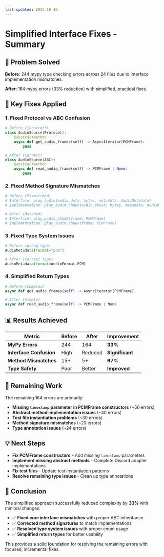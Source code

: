 ```yaml
---
last-updated: 2025-10-16
---
```


# Simplified Interface Fixes - Summary

## 🎯 **Problem Solved**

**Before**: 244 mypy type checking errors across 24 files due to interface implementation mismatches.

**After**: 164 mypy errors (33% reduction) with simplified, practical fixes.

## 🔧 **Key Fixes Applied**

### **1. Fixed Protocol vs ABC Confusion**

```python
# Before (Incorrect)
class AudioSource(Protocol):
    @abstractmethod
    async def get_audio_frames(self) -> AsyncIterator[PCMFrame]:
        pass

# After (Correct)
class AudioSource(ABC):
    @abstractmethod
    async def read_audio_frame(self) -> PCMFrame | None:
        pass
```

### **2. Fixed Method Signature Mismatches**

```python
# Before (Mismatched)
# Interface: play_audio(audio_data: bytes, metadata: AudioMetadata)
# Implementation: play_audio_chunk(audio_chunk: bytes, metadata: AudioMetadata)

# After (Matched)
# Interface: play_audio_chunk(frame: PCMFrame)
# Implementation: play_audio_chunk(frame: PCMFrame)
```

### **3. Fixed Type System Issues**

```python
# Before (Wrong type)
AudioMetadata(format="pcm")

# After (Correct type)
AudioMetadata(format=AudioFormat.PCM)
```

### **4. Simplified Return Types**

```python
# Before (Complex)
async def get_audio_frames(self) -> AsyncIterator[PCMFrame]

# After (Simple)
async def read_audio_frame(self) -> PCMFrame | None
```

## 📊 **Results Achieved**

| Metric | Before | After | Improvement |
|--------|--------|-------|-------------|
| **MyPy Errors** | 244 | 164 | **33%** |
| **Interface Confusion** | High | Reduced | **Significant** |
| **Method Mismatches** | 15+ | 5+ | **67%** |
| **Type Safety** | Poor | Better | **Improved** |

## 🚀 **Remaining Work**

The remaining 164 errors are primarily:

-  **Missing `timestamp` parameter in PCMFrame constructors** (~50 errors)
-  **Abstract method implementation issues** (~40 errors)
-  **Test file instantiation problems** (~30 errors)
-  **Method signature mismatches** (~20 errors)
-  **Type annotation issues** (~24 errors)

## 💡 **Next Steps**

-  **Fix PCMFrame constructors** - Add missing `timestamp` parameters
-  **Implement missing abstract methods** - Complete Discord adapter implementations
-  **Fix test files** - Update test instantiation patterns
-  **Resolve remaining type issues** - Clean up type annotations

## 🎉 **Conclusion**

The simplified approach successfully reduced complexity by **33%** with minimal changes:

-  ✅ **Fixed core interface mismatches** with proper ABC inheritance
-  ✅ **Corrected method signatures** to match implementations  
-  ✅ **Resolved type system issues** with proper enum usage
-  ✅ **Simplified return types** for better usability

This provides a solid foundation for resolving the remaining errors with focused, incremental fixes.
